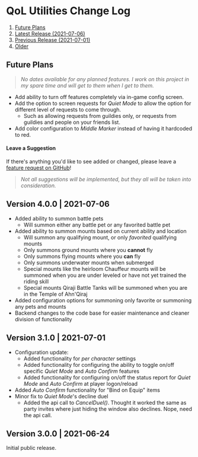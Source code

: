 # QoL Utilities Change Log
1. [Future Plans](#fp)
1. [Latest Release (2021-07-06)](#c003)
1. [Previous Release (2021-07-01)](#c002)
1. [Older](#c001)

<h2 id='fp'>Future Plans</h2>

> *No dates available for any planned features. I work on this project in my spare time and will get to them when I get to them.*

- Add ability to turn off features completely via in-game config screen.
- Add the option to screen requests for *Quiet Mode* to allow the option for different level of requests to come through.
	- Such as allowing requests from guildies only, or requests from guildies and people on your friends list.
- Add color configuration to *Middle Marker* instead of having it hardcoded to red.

#### Leave a Suggestion
If there's anything you'd like to see added or changed, please leave a [feature request on GitHub](https://github.com/mcdonagh/QoL-Utilities/issues)!  
> *Not all suggestions will be implemented, but they all will be taken into consideration.*

<h2 id='c003'>Version 4.0.0 | 2021-07-06</h2>

- Added ability to summon battle pets
	- Will summon either any battle pet or any favorited battle pet
- Added ability to summon mounts based on current ability and location
	- Will summon any qualifying mount, or only *favorited* qualifying mounts
	- Only summons ground mounts where you **cannot** fly
	- Only summons flying mounts where you **can** fly
	- Only summons underwater mounts when submerged
	- Special mounts like the heirloom Chauffeur mounts will be summoned when you are under leveled or have not yet trained the riding skill
	- Special mounts Qiraji Battle Tanks will be summoned when you are in the Temple of Ahn'Qiraj
- Added configuration options for summoning only favorite or summoning any pets and mounts
- Backend changes to the code base for easier maintenance and cleaner division of functionality

<h2 id='c002'>Version 3.1.0 | 2021-07-01</h2>

- Configuration update:
	- Added functionality for *per character* settings
	- Added functionality for configuring the ability to toggle on/off specific *Quiet Mode* and *Auto Confirm* features
	- Added functionality for configuring on/off the status report for *Quiet Mode* and *Auto Confirm* at player logon/reload
- Added *Auto Confirm* functionality for "Bind on Equip" items
- Minor fix to *Quiet Mode*'s decline duel
	- Added the api call to *CancelDuel()*. Thought it worked the same as party invites where just hiding the window also declines. Nope, need the api call.

<h2 id='c001'>Version 3.0.0 | 2021-06-24</h2>

Initial public release.

